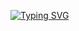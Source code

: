 [![Typing SVG](https://readme-typing-svg.demolab.com?font=Fira+Code&size=25&duration=7000&pause=1000&color=00F716&width=435&lines=COLDZSDEV)](https://git.io/typing-svg)

